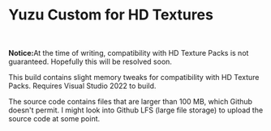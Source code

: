<h1>Yuzu Custom for HD Textures</h1>
<br>
<p><b>Notice:</b>At the time of writing, compatibility with HD Texture Packs is not guaranteed. Hopefully this will be resolved soon.</p>
<p>This build contains slight memory tweaks for compatibility with HD Texture Packs. Requires Visual Studio 2022 to build.</p>
<p>The source code contains files that are larger than 100 MB, which Github doesn't permit. I might look into Github LFS (large file storage) to upload the source code at some point.</p>
